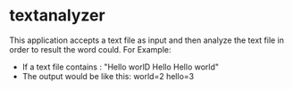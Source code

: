 # textanalyzer
This application accepts a text file as input and then analyze the text file in order to result the word could.
For Example:
  - If a text file contains : "Hello worlD Hello Hello world"
  - The output would be like this:
            world=2
            hello=3
